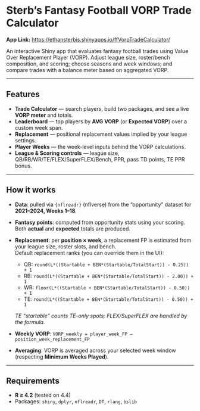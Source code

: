 # Sterb’s Fantasy Football VORP Trade Calculator

**App Link:** https://ethansterbis.shinyapps.io/ffVorpTradeCalculator/

An interactive Shiny app that evaluates fantasy football trades using Value Over Replacement Player (VORP). Adjust league size, roster/bench composition, and scoring; choose seasons and week windows; and compare trades with a balance meter based on aggregated VORP.

---

## Features

- **Trade Calculator** — search players, build two packages, and see a live **VORP meter** and totals.  
- **Leaderboard** — top players by **AVG VORP** (or **Expected VORP**) over a custom week span.  
- **Replacement** — positional replacement values implied by your league settings.  
- **Player Weeks** — the week-level inputs behind the VORP calculations.  
- **League & Scoring controls** — league size, QB/RB/WR/TE/FLEX/SuperFLEX/Bench, PPR, pass TD points, TE PPR bonus.

---

## How it works

- **Data**: pulled via `{nflreadr}` (nflverse) from the “opportunity” dataset for **2021–2024, Weeks 1–18**.  
- **Fantasy points**: computed from opportunity stats using your scoring. Both **actual** and **expected** totals are produced.  
- **Replacement**: per **position × week**, a replacement FP is estimated from your league size, roster slots, and bench.  
  Default replacement ranks (you can override them in the UI):

  - QB: `round(L*((Startable + BEN*(Startable/TotalStart)) - 0.25)) + 1`  
  - RB: `round(L*((Startable + BEN*(Startable/TotalStart)) - 2.00)) + 1`  
  - WR: `floor(L*((Startable + BEN*(Startable/TotalStart)) - 0.50)) + 1`  
  - TE: `round(L*((Startable + BEN*(Startable/TotalStart)) - 0.50)) + 1`

  *TE “startable” counts TE-only spots; FLEX/SuperFLEX are handled by the formula.*

- **Weekly VORP**: `VORP_weekly = player_week_FP – position_week_replacement_FP`  
- **Averaging**: VORP is averaged across your selected week window (respecting **Minimum Weeks Played**).

---

## Requirements

- **R ≥ 4.2** (tested on 4.4)  
- Packages: `shiny`, `dplyr`, `nflreadr`, `DT`, `rlang`, `bslib`